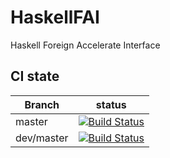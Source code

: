 # HaskellFAI
Haskell Foreign Accelerate Interface


## CI state

| Branch     | status                                                                                                                       |
|---------|------------------------------------------------------------------------------------------------------------------------------|
| master     | [![Build Status](https://travis-ci.org/Qinka/HaskellFAI.svg?branch=master)](https://travis-ci.org/Qinka/HaskellFAI)    |
| dev/master | [![Build Status](https://travis-ci.org/Qinka/HaskellFAI.svg?branch=dev/master)](https://travis-ci.org/Qinka/HaskellFAI)    ||